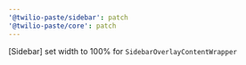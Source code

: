 ```yaml
---
'@twilio-paste/sidebar': patch
'@twilio-paste/core': patch
---
```


[Sidebar] set width to 100% for `SidebarOverlayContentWrapper`
